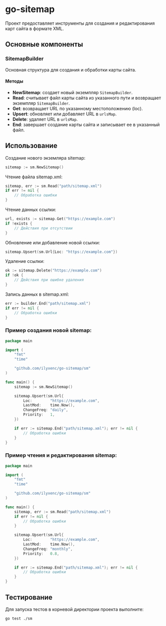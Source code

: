 # go-sitemap

Проект предоставляет инструменты для создания и редактирования карт сайта в формате XML.

## Основные компоненты

### SitemapBuilder

Основная структура для создания и обработки карты сайта.

#### Методы

- **NewSitemap**: создает новый экземпляр `SitemapBuilder`.
- **Read**: считывает файл карты сайта из указанного пути и возвращает экземпляр `SitemapBuilder`.
- **Get**: возвращает URL по указанному местоположению (loc).
- **Upsert**: обновляет или добавляет URL в `urlsMap`.
- **Delete**: удаляет URL в `urlsMap`.
- **End**: завершает создание карты сайта и записывает ее в указанный файл.

## Использование

Создание нового экземляра sitemap:

```go
sitemap := sm.NewSitemap()
```

Чтение файла sitemap.xml:

```go
sitemap, err := sm.Read("path/sitemap.xml")
if err != nil {
    // Обработка ошибки
}
```

Чтение данных ссылки:

```go
url, exists := sitemap.Get("https://example.com")
if !exists {
    // Действия при отсутствии
}
```

Обновление или добавление новой ссылки:

```go
sitemap.Upsert(sm.Url{Loc: "https://example.com"})
```

Удаление ссылки:
```go
ok := sitemap.Delete("https://example.com")
if !ok {
    // Действия при ошибке удаления
}
```

Запись данных в sitemap.xml:

```go
err := builder.End("path/sitemap.xml")
if err != nil {
    // Обработка ошибки
}
```

### Пример создания новой sitemap:

```go
package main

import (
	"fmt"
	"time"

	"github.com/ilyxenc/go-sitemap/sm"
)

func main() {
	sitemap := sm.NewSitemap()

	sitemap.Upsert(sm.Url{
		Loc:        "https://example.com",
		LastMod:    time.Now(),
		ChangeFreq: "daily",
		Priority:   1,
	})

	if err := sitemap.End("path/sitemap.xml"); err != nil {
		// Обработка ошибки
	}
}
```

### Пример чтения и редактирования sitemap:

```go
package main

import (
	"fmt"
	"time"

	"github.com/ilyxenc/go-sitemap/sm"
)

func main() {
	sitemap, err := sm.Read("path/sitemap.xml")
	if err != nil {
		// Обработка ошибки
	}

	sitemap.Upsert(sm.Url{
		Loc:        "https://example.com",
		LastMod:    time.Now(),
		ChangeFreq: "monthly",
		Priority:   0.8,
	})

	if err := sitemap.End("path/sitemap.xml"); err != nil {
		// Обработка ошибки
	}
}

```

## Тестирование

Для запуска тестов в корневой директории проекта выполните:

```bash
go test ./sm
```